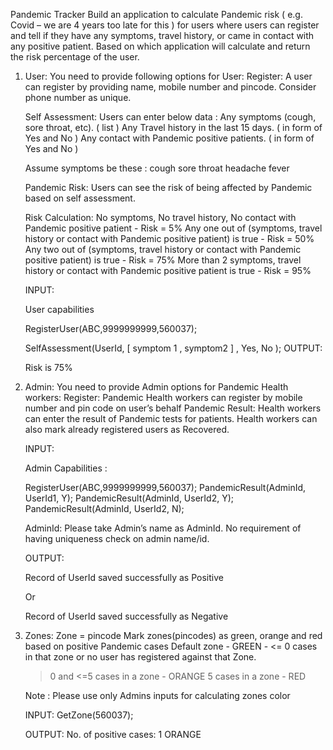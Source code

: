 Pandemic Tracker
Build an application to calculate Pandemic risk ( e.g. Covid – we are 4 years too late for this ) for users where users can register and tell if they have any symptoms, travel history, or came in contact with any positive patient.
Based on which application will calculate and return the risk percentage of the user.

1)  User:
	You need to provide following options for User:
	Register: A user can register by providing name, mobile number and pincode. Consider phone number as unique.
	
	Self Assessment: Users can enter below data :
	Any symptoms (cough, sore throat, etc). ( list )
	Any Travel history in the last 15 days. ( in form of Yes and No )
	Any contact with Pandemic positive patients.  ( in form of Yes and No )
	
	Assume symptoms be these :
	cough
	sore throat
	headache
	fever
	
	Pandemic Risk: Users can see the risk of being affected by Pandemic based on self assessment.
	
	Risk Calculation:
	No symptoms, No travel history, No contact with Pandemic positive patient - Risk = 5%
	Any one out of (symptoms, travel history or contact with Pandemic positive patient) is true - Risk = 50%
	Any two out of (symptoms, travel history or contact with Pandemic positive patient) is true - Risk = 75%
	More than 2 symptoms, travel history or contact with Pandemic positive patient is true - Risk = 95%
	
	
	INPUT:
	
	User capabilities
		
	RegisterUser(ABC,9999999999,560037);
	
	SelfAssessment(UserId, [ symptom 1 , symptom2  ]  , Yes, No );
	OUTPUT:
	
	Risk is 75%
2) Admin:
	You need to provide Admin options for Pandemic Health workers:
	Register: Pandemic Health workers can register by mobile number and pin code on user’s behalf
	Pandemic Result: Health workers can enter the result of Pandemic tests for patients.
	Health workers can also mark already registered users as Recovered.
	
	INPUT:
	
	Admin Capabilities :
	
	RegisterUser(ABC,9999999999,560037);
	PandemicResult(AdminId, UserId1, Y);
	PandemicResult(AdminId, UserId2, Y);
	PandemicResult(AdminId, UserId2, N);
	
	AdminId: Please take Admin’s name as AdminId. No requirement of having uniqueness check on admin name/id.
	
	OUTPUT:
	
	Record of UserId saved successfully as Positive
	
	Or
	
	Record of UserId saved successfully as Negative
3) Zones:
	Zone = pincode
	Mark zones(pincodes) as green, orange and red based on positive Pandemic cases
	Default zone - GREEN - <= 0 cases in that zone or no user has registered against that Zone.
	>0 and <=5 cases in a zone - ORANGE
	>5 cases in a zone - RED
	
	Note : Please use only Admins inputs for calculating zones color
	
	
	INPUT:
	GetZone(560037);
	
	OUTPUT:
	No. of positive cases: 1
	ORANGE
